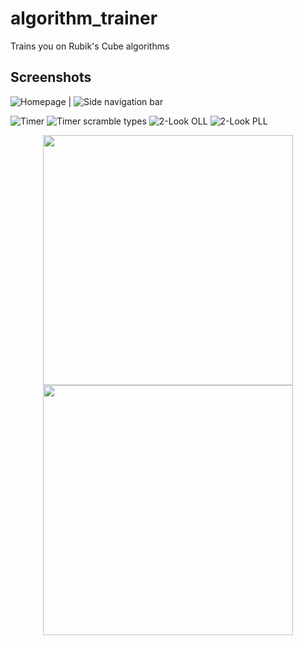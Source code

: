# algorithm_trainer

Trains you on Rubik's Cube algorithms

## Screenshots
![Homepage](https://github.com/michalkundrat/algorithm-trainer/blob/main/screenshots/Screenshot_20240322-215653.png) | ![Side navigation bar](https://github.com/michalkundrat/algorithm-trainer/blob/main/screenshots/Screenshot_20240322-215655.png)

![Timer](https://github.com/michalkundrat/algorithm-trainer/blob/main/screenshots/Screenshot_20240322-215658.png)
![Timer scramble types](https://github.com/michalkundrat/algorithm-trainer/blob/main/screenshots/Screenshot_20240322-215712.png)
![2-Look OLL](https://github.com/michalkundrat/algorithm-trainer/blob/main/screenshots/Screenshot_20240322-215721.png)
![2-Look PLL](https://github.com/michalkundrat/algorithm-trainer/blob/main/screenshots/Screenshot_20240322-215726.png)

<p align="middle">
  <img src="https://github.com/michalkundrat/algorithm-trainer/blob/main/screenshots/Screenshot_20240322-215653.png" width="400" />
  <img src="https://github.com/michalkundrat/algorithm-trainer/blob/main/screenshots/Screenshot_20240322-215655.png" width="400" /> 
</p>
